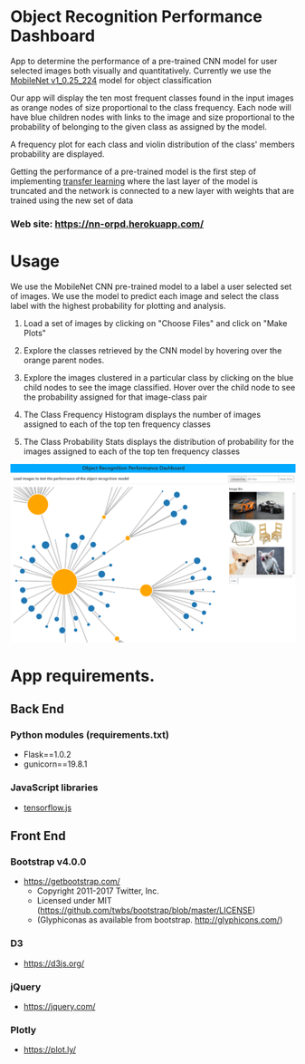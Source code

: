 # Object Recognition Performance Dashboard

App to determine the performance of a pre-trained CNN model for user selected images both visually and quantitatively.
Currently we use the [MobileNet v1_0.25_224](https://github.com/tensorflow/models/blob/master/research/slim/nets/mobilenet_v1.md)
model for object classification

Our app will display the ten most frequent classes found in the input images as orange nodes of size proportional to the class frequency.
Each node will have blue children nodes with links to the image and size proportional to the probability of belonging to the given class as assigned by the model.

A frequency plot for each class and violin distribution of the class' members probability are displayed.

Getting the performance of a pre-trained model is the first step of implementing [transfer learning](https://www.tensorflow.org/tutorials/image_retraining)
where the last layer of the model is truncated and the network is connected to a new layer with weights
that are trained using the new set of data


### Web site: https://nn-orpd.herokuapp.com/

# Usage

We use the MobileNet CNN pre-trained model to a label a user selected set of images. We use the model to predict each image and select the class label
with the highest probability for plotting and analysis.  


1. Load a set of images by clicking on "Choose Files" and click on "Make Plots"

2. Explore the classes retrieved by the CNN model by hovering over the orange parent nodes.

3. Explore the images clustered in a particular class by clicking on the blue child nodes to see the image classified. Hover over the child node to see the probability assigned for that image-class pair

4. The Class Frequency Histogram displays the number of images assigned to each of the top ten frequency classes

5. The Class Probability Stats displays the distribution of probability for the images assigned to each of the top ten frequency classes



![dashboard](static/resources/Dashboard.PNG)


# App requirements.

## Back End

### Python modules (requirements.txt)

  * Flask==1.0.2
  * gunicorn==19.8.1

### JavaScript libraries
  * [tensorflow.js](https://js.tensorflow.org/)

## Front End

### Bootstrap v4.0.0
  * https://getbootstrap.com/
    * Copyright 2011-2017 Twitter, Inc.
    * Licensed under MIT (https://github.com/twbs/bootstrap/blob/master/LICENSE)
    * (Glyphiconas as available from bootstrap. http://glyphicons.com/)

### D3
  * https://d3js.org/

### jQuery
   * https://jquery.com/

### Plotly
  * https://plot.ly/
